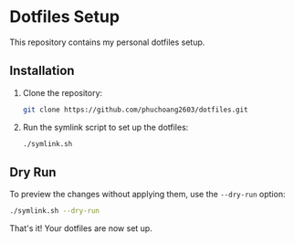 # Dotfiles Setup

This repository contains my personal dotfiles setup.

## Installation

1. Clone the repository:

   ```bash
   git clone https://github.com/phuchoang2603/dotfiles.git
   ```

2. Run the symlink script to set up the dotfiles:

   ```bash
   ./symlink.sh
   ```

## Dry Run

To preview the changes without applying them, use the `--dry-run` option:

```bash
./symlink.sh --dry-run
```

That's it! Your dotfiles are now set up.
